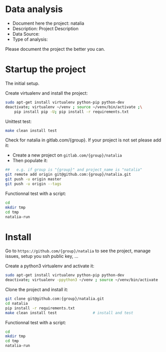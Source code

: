 # Data analysis
- Document here the project: natalia
- Description: Project Description
- Data Source:
- Type of analysis:

Please document the project the better you can.

# Startup the project

The initial setup.

Create virtualenv and install the project:
```bash
sudo apt-get install virtualenv python-pip python-dev
deactivate; virtualenv ~/venv ; source ~/venv/bin/activate ;\
    pip install pip -U; pip install -r requirements.txt
```

Unittest test:
```bash
make clean install test
```

Check for natalia in gitlab.com/{group}.
If your project is not set please add it:

- Create a new project on `gitlab.com/{group}/natalia`
- Then populate it:

```bash
##   e.g. if group is "{group}" and project_name is "natalia"
git remote add origin git@github.com:{group}/natalia.git
git push -u origin master
git push -u origin --tags
```

Functionnal test with a script:

```bash
cd
mkdir tmp
cd tmp
natalia-run
```

# Install

Go to `https://github.com/{group}/natalia` to see the project, manage issues,
setup you ssh public key, ...

Create a python3 virtualenv and activate it:

```bash
sudo apt-get install virtualenv python-pip python-dev
deactivate; virtualenv -ppython3 ~/venv ; source ~/venv/bin/activate
```

Clone the project and install it:

```bash
git clone git@github.com:{group}/natalia.git
cd natalia
pip install -r requirements.txt
make clean install test                # install and test
```
Functionnal test with a script:

```bash
cd
mkdir tmp
cd tmp
natalia-run
```
